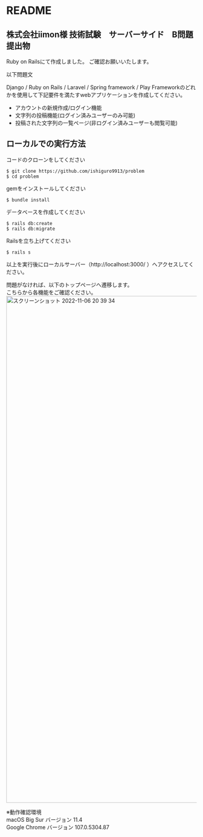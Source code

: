 # README

## 株式会社iimon様 技術試験　サーバーサイド　B問題　提出物

Ruby on Railsにて作成しました。
ご確認お願いいたします。

以下問題文

Django / Ruby on Rails / Laravel / Spring framework / Play Frameworkのどれかを使用して下記要件を満たすwebアプリケーションを作成してください。

- アカウントの新規作成/ログイン機能
- 文字列の投稿機能(ログイン済みユーザーのみ可能)
- 投稿された文字列の一覧ページ(非ログイン済みユーザーも閲覧可能)

## ローカルでの実行方法

コードのクローンをしてください
```
$ git clone https://github.com/ishiguro9913/problem
$ cd problem
```

gemをインストールしてください
```
$ bundle install
```

データベースを作成してください
```
$ rails db:create
$ rails db:migrate
```

Railsを立ち上げてください
```
$ rails s
```

以上を実行後にローカルサーバー（http://localhost:3000/ ）へアクセスしてください。


問題がなければ、以下のトップページへ遷移します。  
こちらから各機能をご確認ください。
<img width="1337" alt="スクリーンショット 2022-11-06 20 39 34" src="https://user-images.githubusercontent.com/87271490/200168400-1b8745b2-1a6e-4c8a-8b1d-732efcccdbfd.png">

※動作確認環境  
macOS Big Sur バージョン 11.4  
Google Chrome バージョン 107.0.5304.87